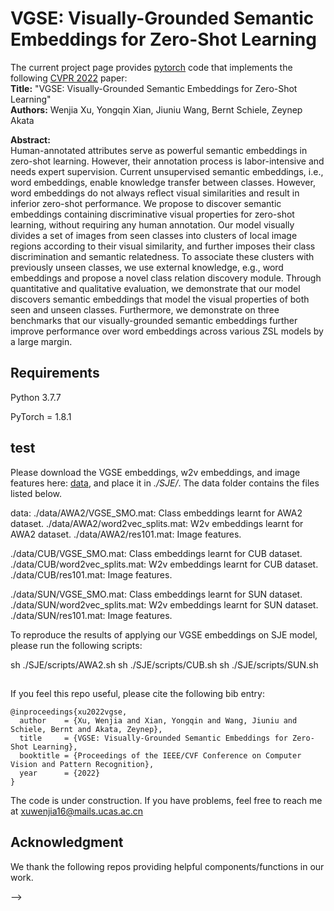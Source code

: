 # VGSE: Visually-Grounded Semantic Embeddings for Zero-Shot Learning

The current project page provides [pytorch](http://pytorch.org/) code that implements the following [CVPR 2022](https://cvpr2022.thecvf.com/) paper:   
**Title:**      "VGSE: Visually-Grounded Semantic Embeddings for Zero-Shot Learning"    
**Authors:**     Wenjia Xu, Yongqin Xian, Jiuniu Wang, Bernt Schiele, Zeynep Akata    

**Abstract:**  
Human-annotated attributes serve as powerful semantic embeddings in zero-shot learning. However, their annotation process is labor-intensive and needs expert supervision. Current unsupervised semantic embeddings, i.e., word embeddings, enable knowledge transfer between classes. However, word embeddings do not always reflect visual similarities and result in inferior zero-shot performance.
We propose to discover semantic embeddings containing discriminative visual properties for zero-shot learning, without requiring any human annotation. Our model visually divides a set of images from seen classes into clusters of local image regions according to their visual similarity, and further imposes their class discrimination and semantic relatedness.
To associate these clusters with previously unseen classes, we use external knowledge, e.g., word embeddings and propose a novel class relation discovery module. Through quantitative and qualitative evaluation, we demonstrate that our model discovers semantic embeddings that model the visual properties of both seen and unseen classes. Furthermore, we demonstrate on three benchmarks that our visually-grounded semantic embeddings further improve performance over word embeddings across various ZSL models by a large margin.


## Requirements
Python 3.7.7

PyTorch = 1.8.1

## test

Please download the VGSE embeddings, w2v embeddings, and image features here: [data](https://drive.google.com/file/d/16PYq75orhr0UoE1OejjMfhullkr5ZZ9N/view?usp=sharing), and place it in *./SJE/*.
The data folder contains the files listed below.

data:
./data/AWA2/VGSE_SMO.mat:        Class embeddings learnt for AWA2 dataset.
./data/AWA2/word2vec_splits.mat: W2v embeddings learnt for AWA2 dataset.
./data/AWA2/res101.mat:          Image features.

./data/CUB/VGSE_SMO.mat:         Class embeddings learnt for CUB dataset.
./data/CUB/word2vec_splits.mat: W2v embeddings learnt for CUB dataset.
./data/CUB/res101.mat:           Image features.

./data/SUN/VGSE_SMO.mat:         Class embeddings learnt for SUN dataset.
./data/SUN/word2vec_splits.mat: W2v embeddings learnt for SUN dataset.
./data/SUN/res101.mat:           Image features.

To reproduce the results of applying our VGSE embeddings on SJE model, please run the following scripts:

sh ./SJE/scripts/AWA2.sh
sh ./SJE/scripts/CUB.sh
sh ./SJE/scripts/SUN.sh

<!-- - Data split and APN image features: please download the [data](https://drive.google.com/file/d/12ZsOxlkKU0IfXEfhB8NHRvHzfGFdwlhB/view?usp=sharing) folder and place it in *./data/*.

- Pre-trained models: please download the [pre-trained models](https://drive.google.com/file/d/1c5scuU0kZS5a9Rz3kf5T0UweCvOpGsh2/view?usp=sharing) and place it in *./pretrained_models/*.

## Code Structures
There are four parts in the code.
 - `model`: It contains the main files of the APN network.
 - `data`: The dataset split, as well as the APN feature extracted from our APN model.
 - `ABP`: The code from [ZSL_ABP](https://github.com/EthanZhu90/ZSL_ABP), we can reproduce the results of applying our APN feature on ABP model reported in the paper.
 - `pretrained_models`: The pretrained models.
 - `script`: The training scripts for APN, e.g., *./script/SUN_ZSL.sh*, etc. The training scripts for APN+ABP, i.e., *./script/SUN_APN_ABP.sh*, etc.

## Model zoo

We provide the trained ZSL model for three datasets as below:

 Dataset          | ZSL Accuracy   |  Download link | GZSL Accuracy |  Download link | 
 |  ----  | ----  | ----  | ----  | ----  |
| CUB          | 72.1                 |[Download](https://drive.google.com/file/d/1hPWNtbprwgrFlZmsauOV0mP0RCvekabA/view?usp=sharing) | 67.2 | [Download](https://drive.google.com/file/d/1mWxTwxWq1Nxt_c1XxA0isI7Tx4zVAH5A/view?usp=sharing)
| AWA2          | 68.6                 |[Download](https://drive.google.com/file/d/1ROau8p_si1qYhr5_gxdaIr_olen-DQp9/view?usp=sharing) | 67.4| [Download](https://drive.google.com/file/d/1_B4HyfQRyGw2KSZ_CIv8mBnEFlK5NRm7/view?usp=sharing)
| SUN          | 61.5                 |[Download](https://drive.google.com/file/d/1H-zB05WmfZytXDkdrptRLz-r--6Ta8dS/view?usp=sharing) |37.5| [Download](https://drive.google.com/file/d/1cRBv66A_YQUMqjexVOKF3_q3sgfLm62S/view?usp=sharing)

To perform evaluation, please download the model and place them into direction *./out/*， then run ./script/{dataset}_ZSL_eval.sh. 
 -->
##

If you feel this repo useful, please cite the following bib entry:

    @inproceedings{xu2022vgse,
      author    = {Xu, Wenjia and Xian, Yongqin and Wang, Jiuniu and Schiele, Bernt and Akata, Zeynep},
      title     = {VGSE: Visually-Grounded Semantic Embeddings for Zero-Shot Learning},
      booktitle = {Proceedings of the IEEE/CVF Conference on Computer Vision and Pattern Recognition},
      year      = {2022}
    }

The code is under construction. If you have problems, feel free to reach me at xuwenjia16@mails.ucas.ac.cn

## Acknowledgment
We thank the following repos providing helpful components/functions in our work.
<!-- - [ZSL_ABP](https://github.com/EthanZhu90/ZSL_ABP)

- [CLSWGAN](https://www.mpi-inf.mpg.de/departments/computer-vision-and-machine-learning/research/zero-shot-learning/feature-generating-networks-for-zero-shot-learning)

- [GEM-ZSL](https://github.com/osierboy/GEM-ZSL)

- [FEAT](https://github.com/Sha-Lab/FEAT)
 -->
 -->
